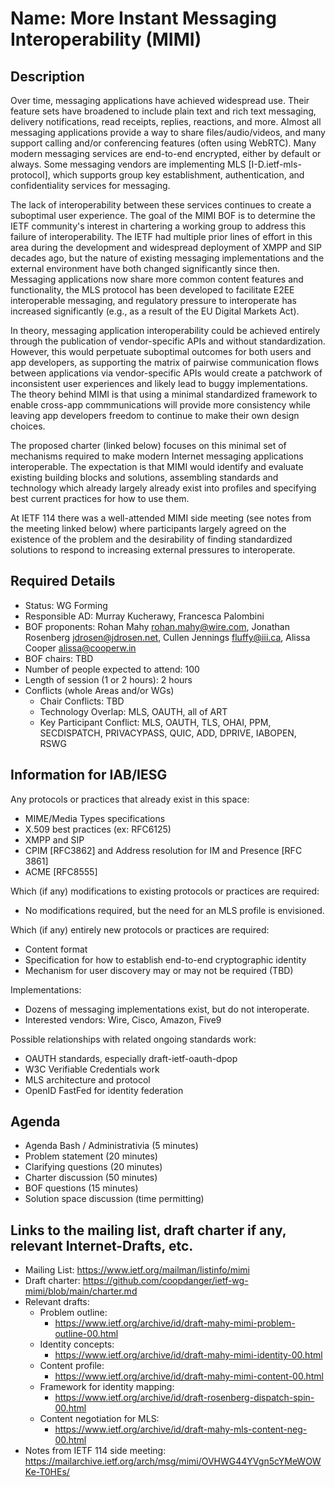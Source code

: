 # Name: More Instant Messaging Interoperability (MIMI)
## Description 

Over time, messaging applications have achieved widespread use. Their feature sets have broadened to include plain text and rich text messaging, delivery notifications, read receipts, replies, reactions, and more. Almost all messaging applications provide a way to share files/audio/videos, and many support calling and/or conferencing features (often using WebRTC). Many modern messaging services are end-to-end encrypted, either by default or always. Some messaging vendors are implementing MLS [I-D.ietf-mls-protocol], which supports group key establishment, authentication, and confidentiality services for messaging.

The lack of interoperability between these services continues to create a suboptimal user experience. The goal of the MIMI BOF is to determine the IETF community's interest in chartering a working group to address this failure of interoperability. The IETF had multiple prior lines of effort in this area during the development and widespread deployment of XMPP and SIP decades ago, but the nature of existing messaging implementations and the external environment have both changed significantly since then. Messaging applications now share more common content features and functionality, the MLS protocol has been developed to facilitate E2EE interoperable messaging, and regulatory pressure to interoperate has increased significantly (e.g., as a result of the EU Digital Markets Act).

In theory, messaging application interoperability could be achieved entirely through the publication of vendor-specific APIs and without standardization. However, this would perpetuate suboptimal outcomes for both users and app developers, as supporting the matrix of pairwise communication flows between applications via vendor-specific APIs would create a patchwork of inconsistent user experiences and likely lead to buggy implementations. The theory behind MIMI is that using a minimal standardized framework to enable cross-app commmunications will provide more consistency while leaving app developers freedom to continue to make their own design choices. 

The proposed charter (linked below) focuses on this minimal set of mechanisms required to make modern Internet messaging applications interoperable. The expectation is that MIMI would identify and evaluate existing building blocks and solutions, assembling standards and technology which already largely already exist into profiles and specifying best current practices for how to use them. 

At IETF 114 there was a well-attended MIMI side meeting (see notes from the meeting linked below) where participants largely agreed on the existence of the problem and the desirability of finding standardized solutions to respond to increasing external pressures to interoperate. 


## Required Details
- Status: WG Forming
- Responsible AD: Murray Kucherawy, Francesca Palombini
- BOF proponents: Rohan Mahy <rohan.mahy@wire.com>, Jonathan Rosenberg <jdrosen@jdrosen.net>, Cullen Jennings <fluffy@iii.ca>, Alissa Cooper <alissa@cooperw.in> 
- BOF chairs: TBD
- Number of people expected to attend: 100
- Length of session (1 or 2 hours): 2 hours
- Conflicts (whole Areas and/or WGs)
   - Chair Conflicts: TBD
   - Technology Overlap: MLS, OAUTH, all of ART
   - Key Participant Conflict: MLS, OAUTH, TLS, OHAI, PPM, SECDISPATCH, PRIVACYPASS, QUIC, ADD, DPRIVE, IABOPEN, RSWG

## Information for IAB/IESG

Any protocols or practices that already exist in this space: 
* MIME/Media Types specifications 
* X.509 best practices (ex: RFC6125) 
* XMPP and SIP
* CPIM [RFC3862] and Address resolution for IM and Presence [RFC 3861] 
* ACME [RFC8555]

Which (if any) modifications to existing protocols or practices are required: 
* No modifications required, but the need for an MLS profile is envisioned.

Which (if any) entirely new protocols or practices are required: 
* Content format
* Specification for how to establish end-to-end cryptographic identity
* Mechanism for user discovery may or may not be required (TBD)

Implementations:
* Dozens of messaging implementations exist, but do not interoperate.
* Interested vendors: Wire, Cisco, Amazon, Five9

Possible relationships with related ongoing standards work: 
* OAUTH standards, especially draft-ietf-oauth-dpop
* W3C Verifiable Credentials work
* MLS architecture and protocol
* OpenID FastFed for identity federation

## Agenda

- Agenda Bash / Administrativia (5 minutes)
- Problem statement (20 minutes)
- Clarifying questions (20 minutes)
- Charter discussion (50 minutes)
- BOF questions (15 minutes)
- Solution space discussion (time permitting)

## Links to the mailing list, draft charter if any, relevant Internet-Drafts, etc.
   - Mailing List: https://www.ietf.org/mailman/listinfo/mimi
   - Draft charter: https://github.com/coopdanger/ietf-wg-mimi/blob/main/charter.md
   - Relevant drafts:
      - Problem outline:
		- https://www.ietf.org/archive/id/draft-mahy-mimi-problem-outline-00.html
	  - Identity concepts:
	  	- https://www.ietf.org/archive/id/draft-mahy-mimi-identity-00.html
	  - Content profile:
	  	- https://www.ietf.org/archive/id/draft-mahy-mimi-content-00.html
	  - Framework for identity mapping:
	  	- https://www.ietf.org/archive/id/draft-rosenberg-dispatch-spin-00.html
	  - Content negotiation for MLS:
	  	- https://www.ietf.org/archive/id/draft-mahy-mls-content-neg-00.html
   - Notes from IETF 114 side meeting: https://mailarchive.ietf.org/arch/msg/mimi/OVHWG44YVgn5cYMeWOWKe-T0HEs/
